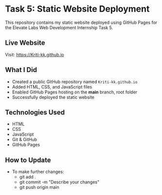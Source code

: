 # Task 5: Static Website Deployment
This repository contains my static website deployed using GitHub Pages for the Elevate Labs Web Development Internship Task 5.

## Live Website
Visit: https://Kriti-kk.github.io

## What I Did
- Created a public GitHub repository named `Kriti-kk.github.io`
- Added HTML, CSS, and JavaScript files
- Enabled GitHub Pages hosting on the **main** branch, root folder
- Successfully deployed the static website

## Technologies Used
- HTML  
- CSS  
- JavaScript  
- Git & GitHub  
- GitHub Pages

## How to Update
- To make further changes:
    - git add .
    - git commit -m "Describe your changes"
    - git push origin main

